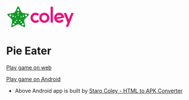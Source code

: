 ![StaroColey](https://github.com/starohub/starocoley/raw/master/resources/images/starocoley-64.png)

# Pie Eater

[Play game on web](https://games.softgames.com/games/pie-eater/gamesites/9837/)

[Play game on Android](https://github.com/starohub/starocoley/raw/master/samples/pie-eater/pie-eater.apk)

* Above Android app is built by [Staro Coley - HTML to APK Converter](https://www.fiverr.com/share/Yo6LLR)
